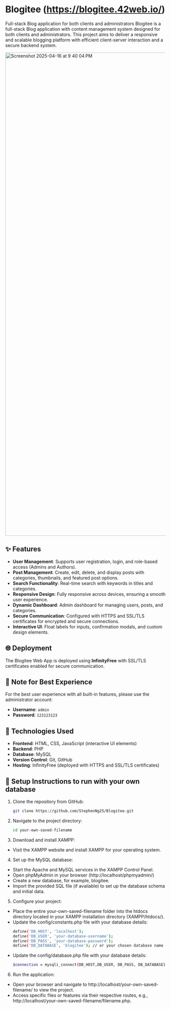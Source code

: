 # Blogitee (https://blogitee.42web.io/)
Full-stack Blog application for both clients and administrators
Blogitee is a full-stack Blog application with content management system designed for both clients and administrators. This project aims to deliver a responsive and scalable blogging platform with efficient client-server interaction and a secure backend system. 

<img width="1512" alt="Screenshot 2025-04-16 at 9 40 04 PM" src="https://github.com/user-attachments/assets/69fa2cc3-6189-4d03-b811-3224324f6fe3" />


## ✨ Features

- **User Management**: Supports user registration, login, and role-based access (Admins and Authors).
- **Post Management**: Create, edit, delete, and display posts with categories, thumbnails, and featured post options.
- **Search Functionality**: Real-time search with keywords in titles and categories.
- **Responsive Design**: Fully responsive across devices, ensuring a smooth user experience.
- **Dynamic Dashboard**: Admin dashboard for managing users, posts, and categories.
- **Secure Communication**: Configured with HTTPS and SSL/TLS certificates for encrypted and secure connections.
- **Interactive UI**: Float labels for inputs, confirmation modals, and custom design elements.

## 🌐 Deployment

The Blogitee Web App is deployed using **InfinityFree** with SSL/TLS certificates enabled for secure communication.


## 📢 Note for Best Experience

For the best user experience with all built-in features, please use the administrator account:
- **Username**: `admin`
- **Password**: `123123123`

## 🚀 Technologies Used

- **Frontend**: HTML, CSS, JavaScript (interactive UI elements)
- **Backend**: PHP
- **Database**: MySQL
- **Version Control**: Git, GitHub
- **Hosting**: InfinityFree (deployed with HTTPS and SSL/TLS certificates)


## 🔧 Setup Instructions to run with your own database 

1. Clone the repository from GitHub:
   ```bash
   git clone https://github.com/StephenNg25/Blogitee.git
2. Navigate to the project directory:
   ```bash
   cd your-own-saved-filename
3. Download and install XAMPP:
- Visit the XAMPP website and install XAMPP for your operating system.
4. Set up the MySQL database:
- Start the Apache and MySQL services in the XAMPP Control Panel.
- Open phpMyAdmin in your browser (http://localhost/phpmyadmin/)
- Create a new database, for example, blogitee.
- Import the provided SQL file (if available) to set up the database schema and initial data.
5. Configure your project:

- Place the entire your-own-saved-filename folder into the htdocs directory located in your XAMPP installation directory (XAMPP/htdocs/).
- Update the config/constants.php file with your database details:
  ```bash
  define('DB_HOST', 'localhost');
  define('DB_USER', 'your-database-username');
  define('DB_PASS', 'your-database-password');
  define('DB_DATABASE', 'blogitee'); // or your chosen database name
- Update the config/database.php file with your database details:
  ```bash
  $connection = mysqli_connect(DB_HOST,DB_USER, DB_PASS, DB_DATABASE);
  
6. Run the application:

- Open your browser and navigate to http://localhost/your-own-saved-filename/ to view the project.
- Access specific files or features via their respective routes, e.g., http://localhost/your-own-saved-filename/filename.php.
  


